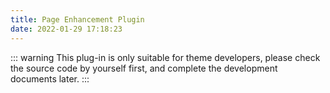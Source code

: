 ```yaml
---
title: Page Enhancement Plugin
date: 2022-01-29 17:18:23
---
```


::: warning
This plug-in is only suitable for theme developers, please check the source code by yourself first, and complete the development documents later.
:::

